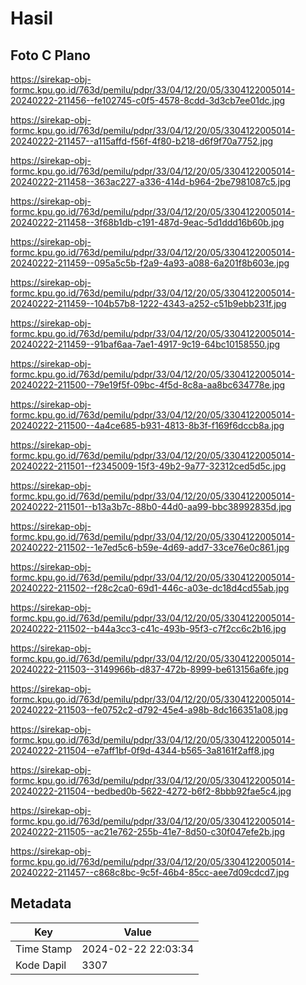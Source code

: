 # Hasil

## Foto C Plano

https://sirekap-obj-formc.kpu.go.id/763d/pemilu/pdpr/33/04/12/20/05/3304122005014-20240222-211456--fe102745-c0f5-4578-8cdd-3d3cb7ee01dc.jpg

https://sirekap-obj-formc.kpu.go.id/763d/pemilu/pdpr/33/04/12/20/05/3304122005014-20240222-211457--a115affd-f56f-4f80-b218-d6f9f70a7752.jpg

https://sirekap-obj-formc.kpu.go.id/763d/pemilu/pdpr/33/04/12/20/05/3304122005014-20240222-211458--363ac227-a336-414d-b964-2be7981087c5.jpg

https://sirekap-obj-formc.kpu.go.id/763d/pemilu/pdpr/33/04/12/20/05/3304122005014-20240222-211458--3f68b1db-c191-487d-9eac-5d1ddd16b60b.jpg

https://sirekap-obj-formc.kpu.go.id/763d/pemilu/pdpr/33/04/12/20/05/3304122005014-20240222-211459--095a5c5b-f2a9-4a93-a088-6a201f8b603e.jpg

https://sirekap-obj-formc.kpu.go.id/763d/pemilu/pdpr/33/04/12/20/05/3304122005014-20240222-211459--104b57b8-1222-4343-a252-c51b9ebb231f.jpg

https://sirekap-obj-formc.kpu.go.id/763d/pemilu/pdpr/33/04/12/20/05/3304122005014-20240222-211459--91baf6aa-7ae1-4917-9c19-64bc10158550.jpg

https://sirekap-obj-formc.kpu.go.id/763d/pemilu/pdpr/33/04/12/20/05/3304122005014-20240222-211500--79e19f5f-09bc-4f5d-8c8a-aa8bc634778e.jpg

https://sirekap-obj-formc.kpu.go.id/763d/pemilu/pdpr/33/04/12/20/05/3304122005014-20240222-211500--4a4ce685-b931-4813-8b3f-f169f6dccb8a.jpg

https://sirekap-obj-formc.kpu.go.id/763d/pemilu/pdpr/33/04/12/20/05/3304122005014-20240222-211501--f2345009-15f3-49b2-9a77-32312ced5d5c.jpg

https://sirekap-obj-formc.kpu.go.id/763d/pemilu/pdpr/33/04/12/20/05/3304122005014-20240222-211501--b13a3b7c-88b0-44d0-aa99-bbc38992835d.jpg

https://sirekap-obj-formc.kpu.go.id/763d/pemilu/pdpr/33/04/12/20/05/3304122005014-20240222-211502--1e7ed5c6-b59e-4d69-add7-33ce76e0c861.jpg

https://sirekap-obj-formc.kpu.go.id/763d/pemilu/pdpr/33/04/12/20/05/3304122005014-20240222-211502--f28c2ca0-69d1-446c-a03e-dc18d4cd55ab.jpg

https://sirekap-obj-formc.kpu.go.id/763d/pemilu/pdpr/33/04/12/20/05/3304122005014-20240222-211502--b44a3cc3-c41c-493b-95f3-c7f2cc6c2b16.jpg

https://sirekap-obj-formc.kpu.go.id/763d/pemilu/pdpr/33/04/12/20/05/3304122005014-20240222-211503--3149966b-d837-472b-8999-be613156a6fe.jpg

https://sirekap-obj-formc.kpu.go.id/763d/pemilu/pdpr/33/04/12/20/05/3304122005014-20240222-211503--fe0752c2-d792-45e4-a98b-8dc166351a08.jpg

https://sirekap-obj-formc.kpu.go.id/763d/pemilu/pdpr/33/04/12/20/05/3304122005014-20240222-211504--e7aff1bf-0f9d-4344-b565-3a8161f2aff8.jpg

https://sirekap-obj-formc.kpu.go.id/763d/pemilu/pdpr/33/04/12/20/05/3304122005014-20240222-211504--bedbed0b-5622-4272-b6f2-8bbb92fae5c4.jpg

https://sirekap-obj-formc.kpu.go.id/763d/pemilu/pdpr/33/04/12/20/05/3304122005014-20240222-211505--ac21e762-255b-41e7-8d50-c30f047efe2b.jpg

https://sirekap-obj-formc.kpu.go.id/763d/pemilu/pdpr/33/04/12/20/05/3304122005014-20240222-211457--c868c8bc-9c5f-46b4-85cc-aee7d09cdcd7.jpg


## Metadata

| Key        | Value               |
| ---------- | ------------------- |
| Time Stamp | 2024-02-22 22:03:34 |
| Kode Dapil | 3307                |



